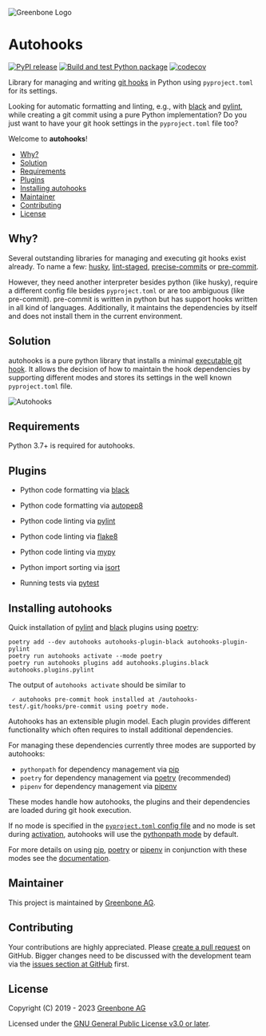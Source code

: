 ![Greenbone Logo](https://www.greenbone.net/wp-content/uploads/gb_new-logo_horizontal_rgb_small.png)
# Autohooks <!-- omit in toc -->

[![PyPI release](https://img.shields.io/pypi/v/autohooks.svg)](https://pypi.org/project/autohooks/)
[![Build and test Python package](https://github.com/greenbone/autohooks/actions/workflows/ci-python.yml/badge.svg)](https://github.com/greenbone/autohooks/actions/workflows/ci-python.yml)
[![codecov](https://codecov.io/gh/greenbone/autohooks/branch/main/graph/badge.svg?token=9IX7ucaFwj)](https://codecov.io/gh/greenbone/autohooks)

Library for managing and writing [git hooks](https://git-scm.com/docs/githooks)
in Python using `pyproject.toml` for its settings.

Looking for automatic formatting and linting, e.g., with [black] and [pylint],
while creating a git commit using a pure Python implementation? Do you just want
to have your git hook settings in the `pyproject.toml` file too?

Welcome to **autohooks**!

- [Why?](#why)
- [Solution](#solution)
- [Requirements](#requirements)
- [Plugins](#plugins)
- [Installing autohooks](#installing-autohooks)
- [Maintainer](#maintainer)
- [Contributing](#contributing)
- [License](#license)

## Why?

Several outstanding libraries for managing and executing git hooks exist already.
To name a few: [husky](https://github.com/typicode/husky),
[lint-staged](https://github.com/okonet/lint-staged),
[precise-commits](https://github.com/nrwl/precise-commits) or
[pre-commit](https://github.com/pre-commit/pre-commit).

However, they need another interpreter besides python (like husky), require a
different config file besides `pyproject.toml` or are too ambiguous (like
pre-commit). pre-commit is written in python but has support hooks written in
all kind of languages. Additionally, it maintains the dependencies by itself and
does not install them in the current environment.

## Solution

autohooks is a pure python library that installs a minimal
[executable git hook](https://github.com/greenbone/autohooks/blob/main/autohooks/precommit/template).
It allows the decision of how to maintain the hook dependencies
by supporting different modes and stores its settings in the well known
`pyproject.toml` file.

![Autohooks](https://raw.githubusercontent.com/greenbone/autohooks/main/autohooks.gif)

## Requirements

Python 3.7+ is required for autohooks.

## Plugins

* Python code formatting via [black](https://github.com/greenbone/autohooks-plugin-black)

* Python code formatting via [autopep8](https://github.com/LeoIV/autohooks-plugin-autopep8)

* Python code linting via [pylint](https://github.com/greenbone/autohooks-plugin-pylint)

* Python code linting via [flake8](https://github.com/greenbone/autohooks-plugin-flake8)

* Python code linting via [mypy](https://github.com/greenbone/autohooks-plugin-mypy)

* Python import sorting via [isort](https://github.com/greenbone/autohooks-plugin-isort)

* Running tests via [pytest](https://github.com/greenbone/autohooks-plugin-pytest/)

## Installing autohooks

Quick installation of [pylint] and [black] plugins using [poetry]:

```shell
poetry add --dev autohooks autohooks-plugin-black autohooks-plugin-pylint
poetry run autohooks activate --mode poetry
poetry run autohooks plugins add autohooks.plugins.black autohooks.plugins.pylint
```

The output of `autohooks activate` should be similar to
```
 ✓ autohooks pre-commit hook installed at /autohooks-test/.git/hooks/pre-commit using poetry mode.
```

Autohooks has an extensible plugin model. Each plugin provides different
functionality which often requires to install additional dependencies.

For managing these dependencies currently three modes are supported by
autohooks:

* `pythonpath` for dependency management via [pip]
* `poetry` for dependency management via [poetry] (recommended)
* `pipenv` for dependency management via [pipenv]

These modes handle how autohooks, the plugins and their dependencies are loaded
during git hook execution.

If no mode is specified in the [`pyproject.toml` config file](#configure-mode-and-plugins-to-be-run)
and no mode is set during [activation](#activating-the-git-hooks), autohooks
will use the [pythonpath mode](#pythonpath-mode) by default.

For more details on using [pip], [poetry] or [pipenv] in conjunction with these
modes see the [documentation](https://greenbone.github.io/autohooks).

## Maintainer

This project is maintained by [Greenbone AG](https://www.greenbone.net/).

## Contributing

Your contributions are highly appreciated. Please
[create a pull request](https://github.com/greenbone/autohooks/pulls)
on GitHub. Bigger changes need to be discussed with the development team via the
[issues section at GitHub](https://github.com/greenbone/autohooks/issues)
first.

## License

Copyright (C) 2019 - 2023 [Greenbone AG](https://www.greenbone.net/)

Licensed under the [GNU General Public License v3.0 or later](LICENSE).

[black]: https://black.readthedocs.io/en/stable/
[pip]: https://pip.pypa.io/en/stable/
[pipenv]: https://pipenv.readthedocs.io/en/latest/
[poetry]: https://python-poetry.org/
[pylint]: https://pylint.readthedocs.io/en/latest/
